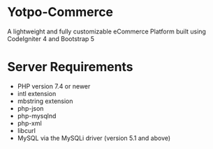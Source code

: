 # Yotpo-Commerce
A lightweight and fully customizable eCommerce Platform built using CodeIgniter 4 and Bootstrap 5

# Server Requirements
- PHP version 7.4 or newer
- intl extension
- mbstring extension
- php-json
- php-mysqlnd
- php-xml
- libcurl
- MySQL via the MySQLi driver (version 5.1 and above)
